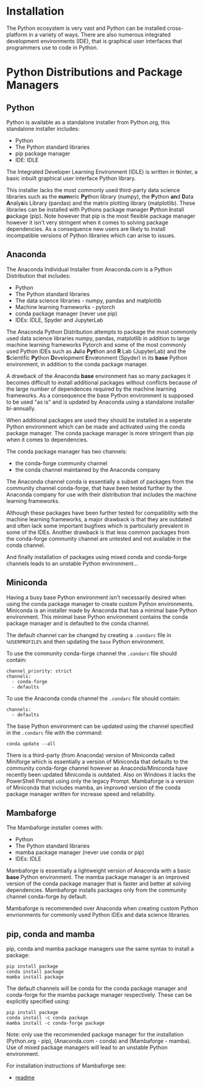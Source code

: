 # Installation

The Python ecosystem is very vast and Python can be installed cross-platform in a variety of ways. There are also numerous integrated development environments (IDE), that is graphical user interfaces that programmers use to code in Python. 

# Python Distributions and Package Managers

## Python

Python is available as a standalone installer from Python.org, this standalone installer includes:

* Python
* The Python standard libraries
* pip package manager
* IDE: IDLE

The Integrated Developer Learning Environment (IDLE) is written in tkinter, a basic inbuilt graphical user interface Python library. 

This installer lacks the most commonly used third-party data science libraries such as the **num**eric **Py**thon library (numpy), the **P**ython **an**d **D**ata **A**naly**s**is Library (pandas) and the matrix plotting library (matplotlib). These libraries can be installed with Pythons package manager **P**ython **i**nstall **p**ackage (pip). Note however that pip is the most flexible package manager however it isn't very stringent when it comes to solving package dependencies. As a consequence new users are likely to install incompatible versions of Python libraries which can arise to issues.

## Anaconda

The Anaconda Individual Installer from Anaconda.com is a Python Distribution that includes:

* Python
* The Python standard libraries
* The data science libraries - numpy, pandas and matplotlib
* Machine learning frameworks - pytorch
* conda package manager (never use pip)
* IDEs: IDLE, Spyder and JupyterLab 

The Anaconda Python Distribution attempts to package the most commonly used data science libraries numpy, pandas, matplotlib in addition to large machine learning frameworks Pytorch and some of the most commonly used Python IDEs such as **Ju**lia **Pyt**hon and **R** Lab (JupyterLab) and the **S**cientific **Py**thon **D**evelopment **E**nvi**r**onment (Spyder) in its **base** Python environment, in addition to the conda package manager. 

A drawback of the Anaconda **base** environment has so many packages it becomes difficult to install additional packages without conflicts because of the large number of dependences required by the machine learning frameworks. As a consequence the base Python environment is supposed to be used "as is" and is updated by Anaconda using a standalone installer bi-annually. 

When additional packages are used they should be installed in a seperate Python environment which can be made and activated using the conda package manager. The conda package manager is more stringent than pip when it comes to dependencies. 

The conda package manager has two channels:

* the conda-forge community channel
* the conda channel maintained by the Anaconda company
 
The Anaconda channel conda is essentially a subset of packages from the community channel conda-forge, that have been tested further by the Anaconda company for use with their distribution that includes the machine learning frameworks. 

Although these packages have been further tested for compatibility with the machine learning frameworks, a major drawback is that they are outdated and often lack some important bugfixes which is particularly prevalent in some of the IDEs. Another drawback is that less common packages from the conda-forge community channel are untested and not available in the conda channel. 

And finally installation of packages using mixed conda and conda-forge channels leads to an unstable Python environment...

## Miniconda

Having a busy base Python environment isn't necessarily desired when using the conda package manager to create custom Python environments. Miniconda is an installer made by Anaconda that has a minimal base Python environment. This minimal base Python environment contains the conda package manager and is defaulted to the conda channel.

The default channel can be changed by creating a ```.condarc``` file in ```%USERPROFILE%``` and then updating the ```base``` Python environment. 

To use the community conda-forge channel the ```.condarc``` file should contain:

```
channel_priority: strict
channels:
  - conda-forge
  - defaults
```

To use the Anaconda conda channel the ```.condarc``` file should contain:

```
channels:
  - defaults
```

The base Python environment can be updated using the channel specified in the ```.condarc``` file with the command:

```
conda update --all
```

There is a third-party (from Anaconda) version of Miniconda called Miniforge which is essentially a version of Miniconda that defaults to the community conda-forge channel however as Anaconda/Miniconda have recently been updated Miniconda is outdated. Also on Windows it lacks the PowerShell Prompt using only the legacy Prompt. Mambaforge is a version of Miniconda that includes mamba, an improved version of the conda package manager written for increase speed and reliability.

## Mambaforge

The Mambaforge installer comes with:

* Python
* The Python standard libraries
* mamba package manager (never use conda or pip)
* IDEs: IDLE

Mambaforge is essentially a lightweight version of Anaconda with a basic **base** Python environment. The mamba package manager is an improved version of the conda package manager that is faster and better at solving dependencies. Mambaforge installs packages only from the community channel conda-forge by default. 

Mambaforge is recommended over Anaconda when creating custom Python envrionments for commonly used Python IDEs and data science libraries.

## pip, conda and mamba

pip, conda and mamba package managers use the same syntax to install a package:

```
pip install package
conda install package
mamba install package
```

The default channels will be conda for the conda package manager and conda-forge for the mamba package manager respectively. These can be explicitly specified using:

```
pip install package
conda install -c conda package
mamba install -c conda-forge package
```

Note: only use the recommended package manager for the installation (Python.org - pip), (Anaconda.com - conda) and (Mambaforge - mamba). Use of mixed package managers will lead to an unstable Python environment.

For installation instructions of Mambaforge see:

* [readme](./readme.md)